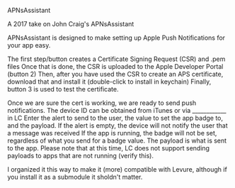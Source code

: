 APNsAssistant

A 2017 take on John Craig's APNsAssistant

APNsAssistant is designed to make setting up Apple Push Notifications for your app easy.

The first step/button creates a Certificate Signing Request (CSR) and .pem files
Once that is done, the CSR is uploaded to the Apple Developer Portal (button 2)
Then, after you have used the CSR to create an APS certificate, download that and install it (double-click to install in keychain)
Finally, button 3 is used to test the certificate.


Once we are sure the cert is working, we are ready to send push notifications.
The device ID can be obtained from iTunes or via ____________ in LC
Enter the alert to send to the user, the value to set the app badge to, and the payload.
If the alert is empty, the device will not notify the user that a message was received
If the app is running, the badge will not be set, regardless of what you send for a badge value.
The payload is what is sent to the app.  Please note that at this time, LC does not support sending payloads to apps that are not running (verify this).

I organized it this way to make it (more) compatible with Levure, although if you install it as a submodule it sholdn't matter.